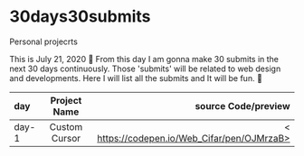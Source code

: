 # 30days30submits
Personal projecrts

This is July 21, 2020 📅
From this day I am gonna make 30 submits in the next 30 days continuously. Those 'submits' will be related to web design and developments. Here I will list all the submits and It will be fun. 🤞

| day   | Project Name    | source Code/preview |
| :---  | :-------------: | ------------------: |
| day-1 | Custom Cursor   | < https://codepen.io/Web_Cifar/pen/OJMrzaB> |
